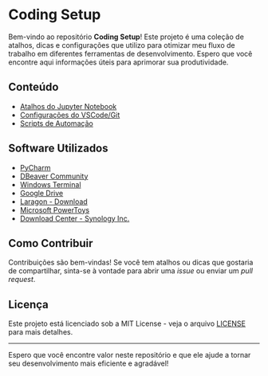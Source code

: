 # Coding Setup

Bem-vindo ao repositório **Coding Setup**! Este projeto é uma coleção de atalhos, dicas e configurações que utilizo para otimizar meu fluxo de trabalho em diferentes ferramentas de desenvolvimento. Espero que você encontre aqui informações úteis para aprimorar sua produtividade.

## Conteúdo

-   [Atalhos do Jupyter Notebook](jupyter_shortcuts.md)
-   [Configurações do VSCode/Git](bash.bashrc.md)
-   [Scripts de Automação](https://github.com/bernardonogueira8/Scripts-de-Menu-Contexto)

## Software Utilizados

-   [PyCharm](https://www.jetbrains.com/pycharm/download/?section=windows)
-   [DBeaver Community](https://dbeaver.io/)
-   [Windows Terminal](https://apps.microsoft.com/detail/9n0dx20hk701?rtc=1&hl=pt-br&gl=BR)
-   [Google Drive](https://workspace.google.com/intl/pt-BR/products/drive/#download)
-   [Laragon - Download](https://laragon.org/download/)
-   [Microsoft PowerToys](https://learn.microsoft.com/pt-br/windows/powertoys/)
-   [Download Center - Synology Inc.](https://www.synology.com/en-br/support/download/DS223j?version=7.2#system)

## Como Contribuir

Contribuições são bem-vindas! Se você tem atalhos ou dicas que gostaria de compartilhar, sinta-se à vontade para abrir uma _issue_ ou enviar um _pull request_.

## Licença

Este projeto está licenciado sob a MIT License - veja o arquivo [LICENSE](LICENSE) para mais detalhes.

---

Espero que você encontre valor neste repositório e que ele ajude a tornar seu desenvolvimento mais eficiente e agradável!
